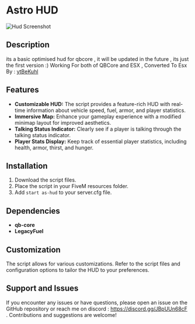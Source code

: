 # Astro HUD

![Hud Screenshot](https://cdn.discordapp.com/attachments/1004398904533602385/1203745089520926750/image.png?ex=65d235f9&is=65bfc0f9&hm=2ca7987db17a80a26246cff70501100ee8062aa0e602fe85be650c96b442b087&)

## Description

its a basic optimised hud for qbcore , it will be updated in the future , its just the first version :)
Working For both of QBCore and ESX , Converted To Esx By : [ytBeKuhl](https://github.com/ytBeKuhl)
## Features

- **Customizable HUD:** The script provides a feature-rich HUD with real-time information about vehicle speed, fuel, armor, and player statistics.
- **Immersive Map:** Enhance your gameplay experience with a modified minimap layout for improved aesthetics.
- **Talking Status Indicator:** Clearly see if a player is talking through the talking status indicator.
- **Player Stats Display:** Keep track of essential player statistics, including health, armor, thirst, and hunger.

## Installation

1. Download the script files.
2. Place the script in your FiveM resources folder.
3. Add `start as-hud` to your server.cfg file.

## Dependencies

- **qb-core**
- **LegacyFuel**

## Customization

The script allows for various customizations. Refer to the script files and configuration options to tailor the HUD to your preferences.

## Support and Issues

If you encounter any issues or have questions, please open an issue on the GitHub repository or reach me on discord : https://discord.gg/JBpUUn68cF . Contributions and suggestions are welcome!

